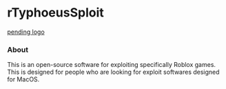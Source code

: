 # rTyphoeusSploit
[pending logo]()
### About
This is an open-source software for exploiting specifically Roblox games. This is designed for people who are looking for exploit softwares designed for MacOS.
